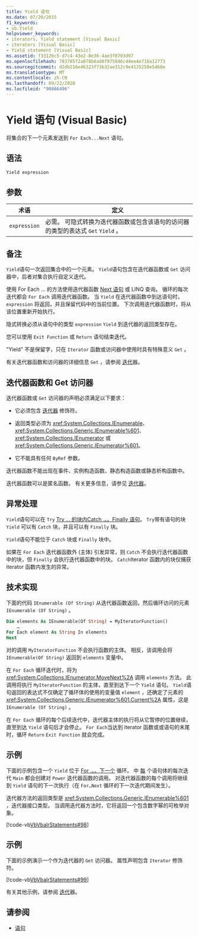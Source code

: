 ```yaml
---
title: Yield 语句
ms.date: 07/20/2015
f1_keywords:
- vb.Yield
helpviewer_keywords:
- iterators, Yield statement [Visual Basic]
- iterators [Visual Basic]
- Yield statement [Visual Basic]
ms.assetid: f33126c5-d7c4-43e2-8e36-4ae3f0703d97
ms.openlocfilehash: 783785f2a078b6ad8f975846c44ee4e716a12773
ms.sourcegitcommit: d2db216e46323f73b32ae312c9e4135258e5d68e
ms.translationtype: MT
ms.contentlocale: zh-CN
ms.lasthandoff: 09/22/2020
ms.locfileid: "90866496"
---
```

# <a name="yield-statement-visual-basic"></a>Yield 语句 (Visual Basic)

将集合的下一个元素发送到 `For Each...Next` 语句。  
  
## <a name="syntax"></a>语法  
  
```vb  
Yield expression  
```  
  
## <a name="parameters"></a>参数  
  
|术语|定义|  
|---|---|  
|`expression`|必需。 可隐式转换为迭代器函数或包含该语句的访问器的类型的表达式 `Get` `Yield` 。|  
  
## <a name="remarks"></a>备注  

 `Yield`语句一次返回集合中的一个元素。 `Yield`语句包含在迭代器函数或 `Get` 访问器中，后者对集合执行自定义迭代。  
  
 使用 For Each ... 的方法使用迭代器函数 [Next 语句](for-each-next-statement.md) 或 LINQ 查询。 循环的每次迭代都会 `For Each` 调用迭代器函数。 当 `Yield` 在迭代器函数中到达语句时， `expression` 将返回，并且保留代码中的当前位置。 下次调用迭代器函数时，将从该位置重新开始执行。  
  
 隐式转换必须从语句中的类型 `expression` `Yield` 到迭代器的返回类型存在。  
  
 您可以使用 `Exit Function` 或 `Return` 语句结束迭代。  
  
 "Yield" 不是保留字，只在 `Iterator` 函数或访问器中使用时具有特殊意义 `Get` 。  
  
 有关迭代器函数和访问器的详细信息 `Get` ，请参阅 [迭代](../../programming-guide/concepts/iterators.md)器。  
  
## <a name="iterator-functions-and-get-accessors"></a>迭代器函数和 Get 访问器  

 迭代器函数或 `Get` 访问器的声明必须满足以下要求：  
  
- 它必须包含 [迭代器](../modifiers/iterator.md) 修饰符。  
  
- 返回类型必须为 <xref:System.Collections.IEnumerable>、<xref:System.Collections.Generic.IEnumerable%601>、<xref:System.Collections.IEnumerator> 或 <xref:System.Collections.Generic.IEnumerator%601>。  
  
- 它不能具有任何 `ByRef` 参数。  
  
 迭代器函数不能出现在事件、实例构造函数、静态构造函数或静态析构函数中。  
  
 迭代器函数可以是匿名函数。 有关更多信息，请参见 [迭代器](../../programming-guide/concepts/iterators.md)。  
  
## <a name="exception-handling"></a>异常处理  

 `Yield`语句可以在 `Try` [Try ... 的块内Catch .。。Finally 语句](try-catch-finally-statement.md)。 `Try`带有语句的块 `Yield` 可以有 `Catch` 块，并且可以有 `Finally` 块。  
  
 `Yield`语句不能位于 `Catch` 块或 `Finally` 块中。  
  
 如果在 `For Each` 迭代器函数外 (主体) 引发异常，则 `Catch` 不会执行迭代器函数中的块，但 `Finally` 会执行迭代器函数中的块。 `Catch`Iterator 函数内的块仅捕获 iterator 函数内发生的异常。  
  
## <a name="technical-implementation"></a>技术实现  

 下面的代码 `IEnumerable (Of String)` 从迭代器函数返回，然后循环访问的元素 `IEnumerable (Of String)` 。  
  
```vb  
Dim elements As IEnumerable(Of String) = MyIteratorFunction()  
    …  
For Each element As String In elements  
Next  
```  
  
 对的调用 `MyIteratorFunction` 不会执行函数的主体。 相反，该调用会将 `IEnumerable(Of String)` 返回到 `elements` 变量中。  
  
 在 `For Each` 循环迭代时，将为 <xref:System.Collections.IEnumerator.MoveNext%2A> 调用 `elements` 方法。 此调用将执行 `MyIteratorFunction` 的主体，直至到达下一个 `Yield` 语句。 `Yield`语句返回的表达式不仅确定了循环体的使用的变量值 `element` ，还确定了元素的 <xref:System.Collections.Generic.IEnumerator%601.Current%2A> 属性，这是 `IEnumerable (Of String)` 。  
  
 在 `For Each` 循环的每个后续迭代中，迭代器主体的执行将从它暂停的位置继续，直至到达 `Yield` 语句后才会停止。 `For Each`当达到 iterator 函数或或语句的末尾时，循环 `Return` `Exit Function` 就会完成。  
  
## <a name="example"></a>示例  

 下面的示例包含一个 `Yield` 位于 [For .。。下一个](for-next-statement.md) 循环。 中 [每](for-each-next-statement.md) 个语句体的每次迭代 `Main` 都会创建对 `Power` 迭代器函数的调用。 对迭代器函数的每个调用将继续到 `Yield` 语句的下一次执行（在 `For…Next` 循环的下一次迭代期间发生）。  
  
 迭代器方法的返回类型是 <xref:System.Collections.Generic.IEnumerable%601> ，迭代器接口类型。 当调用迭代器方法时，它将返回一个包含数字幂的可枚举对象。  
  
 [!code-vb[VbVbalrStatements#98](~/samples/snippets/visualbasic/VS_Snippets_VBCSharp/VbVbalrStatements/VB/Class2.vb#98)]  
  
## <a name="example"></a>示例  

 下面的示例演示一个作为迭代器的 `Get` 访问器。 属性声明包含 `Iterator` 修饰符。  
  
 [!code-vb[VbVbalrStatements#99](~/samples/snippets/visualbasic/VS_Snippets_VBCSharp/VbVbalrStatements/VB/Class2.vb#99)]  
  
 有关其他示例，请参阅 [迭代](../../programming-guide/concepts/iterators.md)器。  
  
## <a name="see-also"></a>请参阅

- [语句](index.md)
